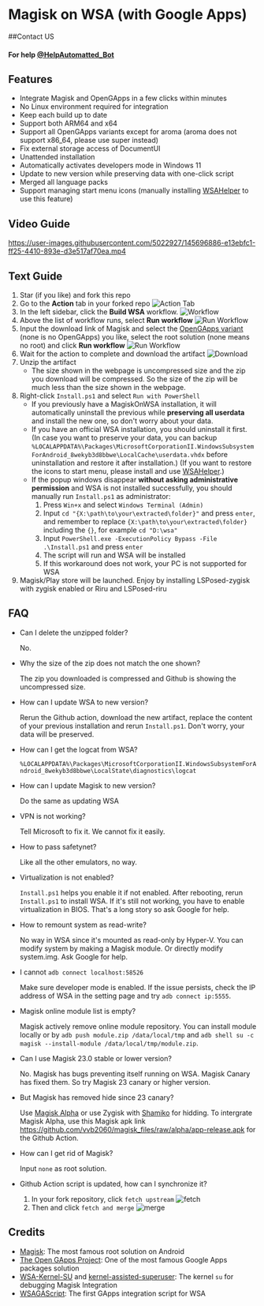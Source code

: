 # Magisk on WSA (with Google Apps)

##Contact US
<h4> For help <a href="https://www.telegram.me/HelpAutomatted_Bot">@HelpAutomatted_Bot</a></h4>

## Features
- Integrate Magisk and OpenGApps in a few clicks within minutes
- No Linux environment required for integration
- Keep each build up to date
- Support both ARM64 and x64
- Support all OpenGApps variants except for aroma (aroma does not support x86_64, please use super instead)
- Fix external storage access of DocumentUI
- Unattended installation
- Automatically activates developers mode in Windows 11
- Update to new version while preserving data with one-click script
- Merged all language packs
- Support managing start menu icons (manually installing [WSAHelper](https://github.com/LSPosed/WSAHelper/releases/latest) to use this feature)

## Video Guide
https://user-images.githubusercontent.com/5022927/145696886-e13ebfc1-ff25-4410-893e-d3e517af70ea.mp4

## Text Guide

1. Star (if you like) and fork this repo
1. Go to the **Action** tab in your forked repo
    ![Action Tab](https://docs.github.com/assets/images/help/repository/actions-tab.png)
1. In the left sidebar, click the **Build WSA** workflow.
    ![Workflow](https://docs.github.com/assets/images/actions-select-workflow.png)
1. Above the list of workflow runs, select **Run workflow**
    ![Run Workflow](https://docs.github.com/assets/images/actions-workflow-dispatch.png)
1. Input the download link of Magisk and select the [OpenGApps variant](https://github.com/opengapps/opengapps/wiki#variants) (none is no OpenGApps) you like, select the root solution (none means no root) and click **Run workflow**
    ![Run Workflow](https://docs.github.com/assets/images/actions-manually-run-workflow.png)
1. Wait for the action to complete and download the artifact
    ![Download](https://docs.github.com/assets/images/help/repository/artifact-drop-down-updated.png)
1. Unzip the artifact
    - The size shown in the webpage is uncompressed size and the zip you download will be compressed. So the size of the zip will be much less than the size shown in the webpage.
1. Right-click `Install.ps1` and select `Run with PowerShell`
    - If you previously have a MagiskOnWSA installation, it will automatically uninstall the previous while **preserving all userdata** and install the new one, so don't worry about your data.
    - If you have an official WSA installation, you should uninstall it first. (In case you want to preserve your data, you can backup `%LOCALAPPDATA%\Packages\MicrosoftCorporationII.WindowsSubsystemForAndroid_8wekyb3d8bbwe\LocalCache\userdata.vhdx` before uninstallation and restore it after installation.) (If you want to restore the icons to start menu, please install and use [WSAHelper](https://github.com/LSPosed/WSAHelper/releases/latest).)
    - If the popup windows disappear **without asking administrative permission** and WSA is not installed successfully, you should manually run `Install.ps1` as administrator:
        1. Press `Win+x` and select `Windows Terminal (Admin)`
        2. Input `cd "{X:\path\to\your\extracted\folder}"` and press `enter`, and remember to replace `{X:\path\to\your\extracted\folder}` including the `{}`, for example `cd "D:\wsa"`
        3. Input `PowerShell.exe -ExecutionPolicy Bypass -File .\Install.ps1` and press `enter`
        4. The script will run and WSA will be installed
        5. If this workaround does not work, your PC is not supported for WSA
1. Magisk/Play store will be launched. Enjoy by installing LSPosed-zygisk with zygisk enabled or Riru and LSPosed-riru

## FAQ
- Can I delete the unzipped folder?

    No.
- Why the size of the zip does not match the one shown?

   The zip you downloaded is compressed and Github is showing the uncompressed size.
- How can I update WSA to new version?

    Rerun the Github action, download the new artifact, replace the content of your previous installation and rerun `Install.ps1`. Don't worry, your data will be preserved.
- How can I get the logcat from WSA?

    `%LOCALAPPDATA%\Packages\MicrosoftCorporationII.WindowsSubsystemForAndroid_8wekyb3d8bbwe\LocalState\diagnostics\logcat`
- How can I update Magisk to new version?

    Do the same as updating WSA
- VPN is not working?

    Tell Microsoft to fix it. We cannot fix it easily.
- How to pass safetynet?

    Like all the other emulators, no way.
- Virtualization is not enabled?

    `Install.ps1` helps you enable it if not enabled. After rebooting, rerun `Install.ps1` to install WSA. If it's still not working, you have to enable virtualization in BIOS. That's a long story so ask Google for help.
- How to remount system as read-write?

    No way in WSA since it's mounted as read-only by Hyper-V. You can modify system by making a Magisk module. Or directly modify system.img. Ask Google for help.
- I cannot `adb connect localhost:58526`

    Make sure developer mode is enabled. If the issue persists, check the IP address of WSA in the setting page and try `adb connect ip:5555`.
- Magisk online module list is empty?

    Magisk actively remove online module repository. You can install module locally or by `adb push module.zip /data/local/tmp` and `adb shell su -c magisk --install-module /data/local/tmp/module.zip`.
- Can I use Magisk 23.0 stable or lower version?

    No. Magisk has bugs preventing itself running on WSA. Magisk Canary has fixed them. So try Magisk 23 canary or higher version.
- But Magisk has removed hide since 23 canary?

    Use [Magisk Alpha](https://t.me/magiskalpha) or use Zygisk with [Shamiko](https://t.me/c/1414270883/25744) for hidding. To intergrate Magisk Alpha, use this Magisk apk link https://github.com/vvb2060/magisk_files/raw/alpha/app-release.apk for the Github Action.
- How can I get rid of Magisk?

    Input `none` as root solution.
- Github Action script is updated, how can I synchronize it?

    1. In your fork repository, click `fetch upstream`
        ![fetch](https://docs.github.com/assets/cb-33284/images/help/repository/fetch-upstream-drop-down.png)
    1. Then and click `fetch and merge`
        ![merge](https://docs.github.com/assets/cb-128489/images/help/repository/fetch-and-merge-button.png)

## Credits
- [Magisk](https://github.com/topjohnwu/Magisk): The most famous root solution on Android
- [The Open GApps Project](https://opengapps.org): One of the most famous Google Apps packages solution
- [WSA-Kernel-SU](https://github.com/LSPosed/WSA-Kernel-SU) and [kernel-assisted-superuser](https://git.zx2c4.com/kernel-assisted-superuser/): The kernel `su` for debugging Magisk Integration
- [WSAGAScript](https://github.com/ADeltaX/WSAGAScript): The first GApps integration script for WSA
